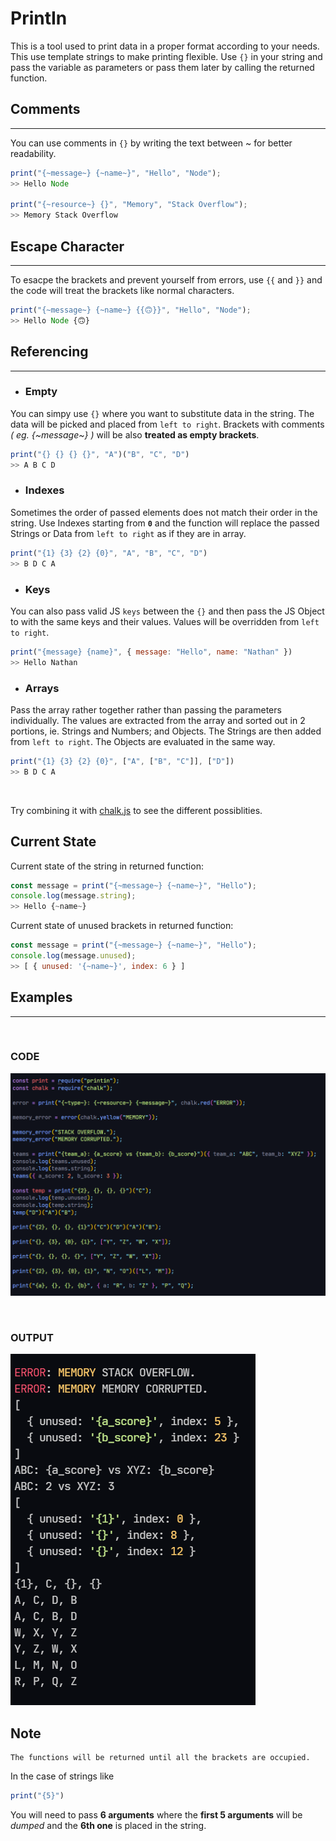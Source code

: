 # PrintIn

This is a tool used to print data in a proper format according to your needs.
<br>
This use template strings to make printing flexible. Use `{}` in your string and pass the variable as parameters or pass them later by calling the returned function.

## Comments

---

You can use comments in `{}` by writing the text between ~ for better readability.

```Javascript
print("{~message~} {~name~}", "Hello", "Node");
>> Hello Node

print("{~resource~} {}", "Memory", "Stack Overflow");
>> Memory Stack Overflow
```

## Escape Character

---

To esacpe the brackets and prevent yourself from errors, use `{{` and `}}`
and the code will treat the brackets like normal characters.

```Javascript
print("{~message~} {~name~} {{🙃}}", "Hello", "Node");
>> Hello Node {🙃}
```

## Referencing

---

-   ### Empty

You can simpy use `{}` where you want to substitute data in the string. The data will be picked and placed from `left to right`. Brackets with comments _( eg. {\~message\~} )_ will be also **treated as empty brackets**.

```Javascript
print("{} {} {} {}", "A")("B", "C", "D")
>> A B C D
```

-   ### Indexes

Sometimes the order of passed elements does not match their order in the string. Use Indexes starting from **`0`** and the function will replace the passed Strings or Data from `left to right` as if they are in array.

```Javascript
print("{1} {3} {2} {0}", "A", "B", "C", "D")
>> B D C A
```

-   ### Keys

You can also pass valid JS `keys` between the `{}` and then pass the JS Object to
with the same keys and their values. Values will be overridden from `left to right`.

```Javascript
print("{message} {name}", { message: "Hello", name: "Nathan" })
>> Hello Nathan
```

-   ### Arrays

Pass the array rather together rather than passing the parameters individually. The values are extracted from the array and sorted out in 2 portions, ie. Strings and Numbers; and Objects. The Strings are then added from `left to right`. The Objects are evaluated in the same way.

```Javascript
print("{1} {3} {2} {0}", ["A", ["B", "C"]], ["D"])
>> B D C A
```

<br>

Try combining it with [chalk.js][chalk] to see the different possiblities.

## Current State

Current state of the string in returned function:

```Javascript
const message = print("{~message~} {~name~}", "Hello");
console.log(message.string);
>> Hello {~name~}
```

Current state of unused brackets in returned function:

```Javascript
const message = print("{~message~} {~name~}", "Hello");
console.log(message.unused);
>> [ { unused: '{~name~}', index: 6 } ]
```

## Examples

---

<br>

### CODE

![Code Example][printin_example]

<br>

### OUTPUT

![Console Output][printin_console]

[chalk]: https://www.npmjs.com/package/chalk
[printin_example]: ./media/printin_example.png
[printin_console]: ./media/printin_console.png

## Note

```
The functions will be returned until all the brackets are occupied.
```

In the case of strings like

```Javascript
print("{5}")
```

You will need to pass **6 arguments** where the **first 5 arguments** will be _dumped_ and the **6th one** is placed in the string.
